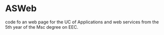 # ASWeb
code fo an web page for the UC of Applications and web services from the 5th year of the Msc degree on EEC.
